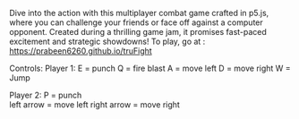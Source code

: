 Dive into the action with this multiplayer combat game crafted in p5.js, where you can challenge your friends or face off against a computer opponent. Created during a thrilling game jam, it promises fast-paced excitement and strategic showdowns!
To play, go at : https://prabeen6260.github.io/truFight

Controls:
Player 1: E = punch
          Q = fire blast
          A = move left
          D = move right
          W = Jump

Player 2: P = punch       
          left arrow = move left
          right arrow = move right

